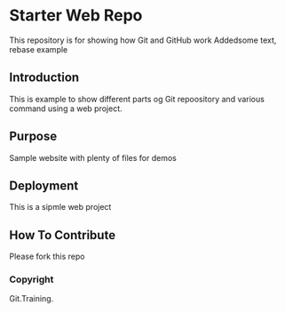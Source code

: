 # Starter Web Repo

This repository is for showing how Git and GitHub work
Addedsome text, rebase example
## Introduction

This is example to show different parts og Git repoository and various command using a web project.

## Purpose

Sample website with plenty of files for demos

## Deployment

This is  a sipmle web project

## How To Contribute

Please fork this repo

### Copyright

Git.Training.
